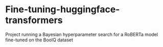# Fine-tuning-huggingface-transformers
Project running a Bayesian hyperparameter search for a RoBERTa model fine-tuned on the BoolQ dataset
